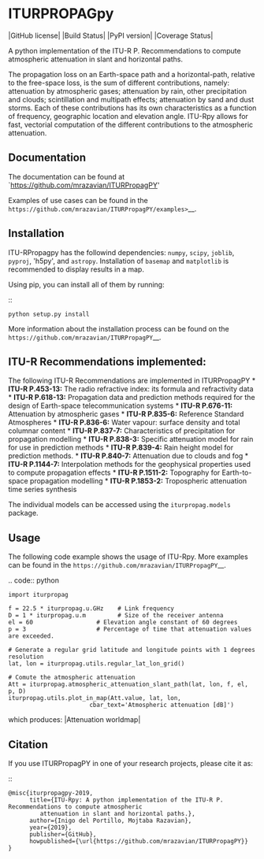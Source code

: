 ITURPROPAGpy
=======

|GitHub license| |Build Status| |PyPI version| |Coverage Status|

A python implementation of the ITU-R P. Recommendations to compute
atmospheric attenuation in slant and horizontal paths.

The propagation loss on an Earth-space path and a horizontal-path,
relative to the free-space loss, is the sum of different contributions,
namely: attenuation by atmospheric gases; attenuation by rain, other
precipitation and clouds; scintillation and multipath effects;
attenuation by sand and dust storms. Each of these contributions has its
own characteristics as a function of frequency, geographic location and
elevation angle. ITU-Rpy allows for fast, vectorial computation of the
different contributions to the atmospheric attenuation.

Documentation
-------------

The documentation can be found at `https://github.com/mrazavian/ITURPropagPY'

Examples of use cases can be found in the
`https://github.com/mrazavian/ITURPropagPY/examples>`__.

Installation
------------

ITU-RPropagpy has the followind dependencies: ``numpy``, ``scipy``,
``joblib``, ``pyproj``, 'h5py', and ``astropy``. Installation of ``basemap`` and
``matplotlib`` is recommended to display results in a map.

Using pip, you can install all of them by running:

::

    python setup.py install

More information about the installation process can be found on the
`https://github.com/mrazavian/ITURPropagPY`__.

ITU-R Recommendations implemented:
----------------------------------

The following ITU-R Recommendations are implemented in ITURPropagPY \*
**ITU-R P.453-13:** The radio refractive index: its formula and
refractivity data \* **ITU-R P.618-13:** Propagation data and prediction
methods required for the design of Earth-space telecommunication systems
\* **ITU-R P.676-11:** Attenuation by atmospheric gases \* **ITU-R
P.835-6:** Reference Standard Atmospheres \* **ITU-R P.836-6:** Water
vapour: surface density and total columnar content \* **ITU-R P.837-7:**
Characteristics of precipitation for propagation modelling \* **ITU-R
P.838-3:** Specific attenuation model for rain for use in prediction
methods \* **ITU-R P.839-4:** Rain height model for prediction methods.
\* **ITU-R P.840-7:** Attenuation due to clouds and fog \* **ITU-R
P.1144-7:** Interpolation methods for the geophysical properties used to
compute propagation effects \* **ITU-R P.1511-2:** Topography for
Earth-to-space propagation modelling \* **ITU-R P.1853-2:** Tropospheric
attenuation time series synthesis

The individual models can be accessed using the ``iturpropag.models`` package.


Usage
-----

The following code example shows the usage of ITU-Rpy. More examples can
be found in the `https://github.com/mrazavian/ITURPropagPY`__.

.. code:: python

    import iturpropag

    f = 22.5 * iturpropag.u.GHz    # Link frequency
    D = 1 * iturpropag.u.m         # Size of the receiver antenna
    el = 60                  # Elevation angle constant of 60 degrees
    p = 3                    # Percentage of time that attenuation values are exceeded.
        
    # Generate a regular grid latitude and longitude points with 1 degrees resolution   
    lat, lon = iturpropag.utils.regular_lat_lon_grid() 

    # Comute the atmospheric attenuation
    Att = iturpropag.atmospheric_attenuation_slant_path(lat, lon, f, el, p, D) 
    iturpropag.utils.plot_in_map(Att.value, lat, lon, 
                           cbar_text='Atmospheric attenuation [dB]')

which produces: |Attenuation worldmap|


Citation
--------

If you use ITURPropagPY in one of your research projects, please cite it as:

::

    @misc{iturpropagpy-2019,
          title={ITU-Rpy: A python implementation of the ITU-R P. Recommendations to compute atmospheric
             attenuation in slant and horizontal paths.},
          author={Inigo del Portillo, Mojtaba Razavian},
          year={2019},
          publisher={GitHub},
          howpublished={\url{https://github.com/mrazavian/ITURPropagPY}}
    }

